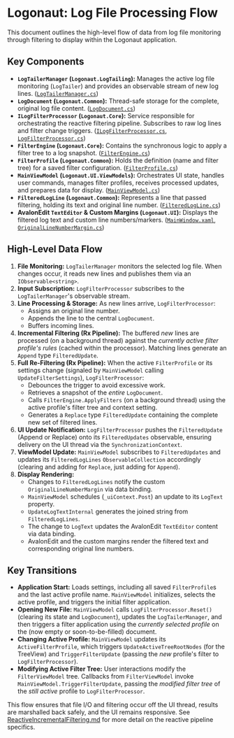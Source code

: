 # Logonaut: Log File Processing Flow

This document outlines the high-level flow of data from log file monitoring through filtering to display within the Logonaut application.

## Key Components

*   **`LogTailerManager` (`Logonaut.LogTailing`):** Manages the active log file monitoring (`LogTailer`) and provides an observable stream of new log lines. ([`LogTailerManager.cs`](../src/Logonaut.LogTailing/LogTailerManager.cs))
*   **`LogDocument` (`Logonaut.Common`):** Thread-safe storage for the complete, original log file content. ([`LogDocument.cs`](../src/Logonaut.Common/LogDocument.cs))
*   **`ILogFilterProcessor` (`Logonaut.Core`):** Service responsible for orchestrating the reactive filtering pipeline. Subscribes to raw log lines and filter change triggers. ([`ILogFilterProcessor.cs`](../src/Logonaut.Core/ILogFilterProcessor.cs), [`LogFilterProcessor.cs`](../src/Logonaut.Core/LogFilterProcessor.cs))
*   **`FilterEngine` (`Logonaut.Core`):** Contains the synchronous logic to apply a filter tree to a log snapshot. ([`FilterEngine.cs`](../src/Logonaut.Core/FilterEngine.cs))
*   **`FilterProfile` (`Logonaut.Common`):** Holds the definition (name and filter tree) for a saved filter configuration. ([`FilterProfile.cs`](../src/Logonaut.Common/FilterProfile.cs))
*   **`MainViewModel` (`Logonaut.UI.ViewModels`):** Orchestrates UI state, handles user commands, manages filter profiles, receives processed updates, and prepares data for display. ([`MainViewModel.cs`](../src/Logonaut.UI/ViewModels/MainViewModel.cs))
*   **`FilteredLogLine` (`Logonaut.Common`):** Represents a line that passed filtering, holding its text and original line number. ([`FilteredLogLine.cs`](../src/Logonaut.Common/FilteredLogLine.cs))
*   **AvalonEdit `TextEditor` & Custom Margins (`Logonaut.UI`):** Displays the filtered log text and custom line numbers/markers. ([`MainWindow.xaml`](../src/Logonaut.UI/MainWindow.xaml), [`OriginalLineNumberMargin.cs`](../src/Logonaut.UI/Helper/OriginalLineNumberMargin.cs))

## High-Level Data Flow

1.  **File Monitoring:** `LogTailerManager` monitors the selected log file. When changes occur, it reads new lines and publishes them via an `IObservable<string>`.
2.  **Input Subscription:** `LogFilterProcessor` subscribes to the `LogTailerManager`'s observable stream.
3.  **Line Processing & Storage:** As new lines arrive, `LogFilterProcessor`:
    *   Assigns an original line number.
    *   Appends the line to the central `LogDocument`.
    *   Buffers incoming lines.
4.  **Incremental Filtering (Rx Pipeline):** The buffered *new* lines are processed (on a background thread) against the *currently active filter profile's rules* (cached within the processor). Matching lines generate an `Append` type `FilteredUpdate`.
5.  **Full Re-Filtering (Rx Pipeline):** When the active `FilterProfile` or its settings change (signaled by `MainViewModel` calling `UpdateFilterSettings`), `LogFilterProcessor`:
    *   Debounces the trigger to avoid excessive work.
    *   Retrieves a snapshot of the *entire* `LogDocument`.
    *   Calls `FilterEngine.ApplyFilters` (on a background thread) using the active profile's filter tree and context setting.
    *   Generates a `Replace` type `FilteredUpdate` containing the complete new set of filtered lines.
6.  **UI Update Notification:** `LogFilterProcessor` pushes the `FilteredUpdate` (Append or Replace) onto its `FilteredUpdates` observable, ensuring delivery on the UI thread via the `SynchronizationContext`.
7.  **ViewModel Update:** `MainViewModel` subscribes to `FilteredUpdates` and updates its `FilteredLogLines` `ObservableCollection` accordingly (clearing and adding for `Replace`, just adding for `Append`).
8.  **Display Rendering:**
    *   Changes to `FilteredLogLines` notify the custom `OriginalLineNumberMargin` via data binding.
    *   `MainViewModel` schedules (`_uiContext.Post`) an update to its `LogText` property.
    *   `UpdateLogTextInternal` generates the joined string from `FilteredLogLines`.
    *   The change to `LogText` updates the AvalonEdit `TextEditor` content via data binding.
    *   AvalonEdit and the custom margins render the filtered text and corresponding original line numbers.

## Key Transitions

*   **Application Start:** Loads settings, including all saved `FilterProfile`s and the last active profile name. `MainViewModel` initializes, selects the active profile, and triggers the initial filter application.
*   **Opening New File:** `MainViewModel` calls `LogFilterProcessor.Reset()` (clearing its state and `LogDocument`), updates the `LogTailerManager`, and then triggers a filter application using the *currently selected profile* on the (now empty or soon-to-be-filled) document.
*   **Changing Active Profile:** `MainViewModel` updates its `ActiveFilterProfile`, which triggers `UpdateActiveTreeRootNodes` (for the TreeView) and `TriggerFilterUpdate` (passing the *new* profile's filter to `LogFilterProcessor`).
*   **Modifying Active Filter Tree:** User interactions modify the `FilterViewModel` tree. Callbacks from `FilterViewModel` invoke `MainViewModel.TriggerFilterUpdate`, passing the *modified filter tree* of the *still active* profile to `LogFilterProcessor`.

This flow ensures that file I/O and filtering occur off the UI thread, results are marshalled back safely, and the UI remains responsive. See [ReactiveIncrementalFiltering.md](ReactiveIncrementalFiltering.md) for more detail on the reactive pipeline specifics.